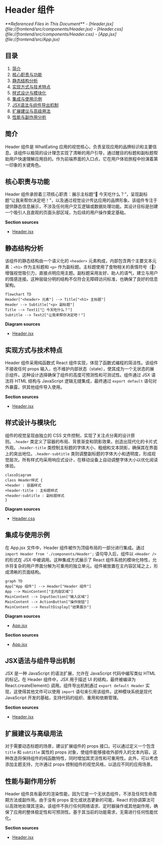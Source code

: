 # Header 组件

<cite>
**Referenced Files in This Document**   
- [Header.jsx](file://frontend/src/components/Header.jsx)
- [Header.css](file://frontend/src/components/Header.css)
- [App.jsx](file://frontend/src/App.jsx)
</cite>

## 目录
1. [简介](#简介)
2. [核心职责与功能](#核心职责与功能)
3. [静态结构分析](#静态结构分析)
4. [实现方式与技术特点](#实现方式与技术特点)
5. [样式设计与模块化](#样式设计与模块化)
6. [集成与使用示例](#集成与使用示例)
7. [JSX语法与组件导出机制](#jsx语法与组件导出机制)
8. [扩展建议与高级用法](#扩展建议与高级用法)
9. [性能与副作用分析](#性能与副作用分析)

## 简介
Header 组件是 WhatEating 应用的视觉核心，负责呈现应用的品牌标识和主要信息。该组件以极简的设计理念实现了清晰的用户引导，通过醒目的标题和副标题帮助用户快速理解应用目的。作为前端界面的入口点，它在用户体验旅程中扮演着第一印象的关键角色。

## 核心职责与功能
Header 组件承担着三项核心职责：展示主标题“🍜 今天吃什么？”，呈现副标题“让我来帮你决定吧！”，以及通过视觉设计传达应用的品牌形象。该组件专注于提供静态信息展示，不涉及任何用户交互逻辑或数据处理功能。其设计目标是创建一个吸引人且直观的页面头部区域，为后续的用户操作奠定基础。

**Section sources**
- [Header.jsx](file://frontend/src/components/Header.jsx#L2-L9)

## 静态结构分析
该组件的静态结构由一个语义化的 `<header>` 元素构成，内部包含两个主要文本元素：`<h1>` 作为主标题和 `<p>` 作为副标题。主标题使用了食物相关的表情符号（🍜）增强视觉吸引力，直接点明应用主题。副标题采用友好、助人的语气，建立与用户的情感连接。这种层级分明的结构不仅符合无障碍访问标准，也确保了良好的信息架构。

```mermaid
flowchart TD
Header["<header> 元素"] --> Title["<h1> 主标题"]
Header --> Subtitle["<p> 副标题"]
Title --> Text1["🍜 今天吃什么？"]
Subtitle --> Text2["让我来帮你决定吧！"]
```

**Diagram sources**
- [Header.jsx](file://frontend/src/components/Header.jsx#L4-L7)

## 实现方式与技术特点
Header 组件采用纯函数式 React 组件实现，体现了函数式编程的简洁性。该组件不接收任何 props 输入，也不维护内部状态（state），使其成为一个无状态的展示组件。这种设计选择确保了组件的高度可预测性和可测试性。组件通过 JSX 语法将 HTML 结构与 JavaScript 逻辑无缝集成，最终通过 `export default` 语句对外暴露，供其他组件导入使用。

**Section sources**
- [Header.jsx](file://frontend/src/components/Header.jsx#L2-L11)

## 样式设计与模块化
组件的视觉呈现由独立的 CSS 文件控制，实现了关注点分离的设计原则。`.header` 类定义了容器的布局、背景渐变和阴影效果，创造出现代化的卡片式外观。`.header-title` 类控制主标题的字体大小、粗细和文本阴影，确保其在界面上的突出地位。`.header-subtitle` 类则调整副标题的字体大小和透明度，形成视觉层次。所有样式均采用响应式设计，在移动设备上自动调整字体大小以优化阅读体验。

```mermaid
classDiagram
class Header样式 {
+header : 容器样式
+header-title : 主标题样式
+header-subtitle : 副标题样式
}
```

**Diagram sources**
- [Header.css](file://frontend/src/components/Header.css#L1-L32)

## 集成与使用示例
在 App.jsx 文件中，Header 组件被作为顶级布局的一部分进行集成。通过 `import Header from './components/Header';` 语句导入后，组件以 `<Header />` 的形式在 JSX 中被调用。这种集成方式展示了 React 组件系统的模块化特性，允许将复杂的用户界面分解为可重用的独立单元。组件被放置在主内容区域之上，形成清晰的页面结构。

```mermaid
graph TD
App["App 组件"] --> Header["Header 组件"]
App --> MainContent["主内容区域"]
MainContent --> InputSection["输入区域"]
MainContent --> ActionButton["操作按钮"]
MainContent --> ResultDisplay["结果展示"]
```

**Diagram sources**
- [App.jsx](file://frontend/src/App.jsx#L1-L50)

**Section sources**
- [App.jsx](file://frontend/src/App.jsx#L8-L49)

## JSX语法与组件导出机制
JSX 是一种 JavaScript 的语法扩展，允许在 JavaScript 代码中编写类似 HTML 的标记。在 Header 组件中，JSX 用于描述 UI 的结构，最终被编译为 React.createElement() 调用。组件导出机制通过 `export default Header` 实现，这使得其他文件可以使用 `import` 语句来引用该组件。这种模块系统是现代 JavaScript 开发的基础，支持代码的组织、重用和依赖管理。

**Section sources**
- [Header.jsx](file://frontend/src/components/Header.jsx#L11-L11)

## 扩展建议与高级用法
对于需要动态标题的场景，建议扩展组件的 props 接口。可以通过定义一个包含 `title` 和 `subtitle` 属性的 props 对象，使组件能够接收外部传入的文本内容。这种改造将保持组件的纯函数特性，同时增加其灵活性和可重用性。此外，可以考虑添加主题支持，允许通过 props 控制组件的视觉风格，以适应不同的应用场景。

## 性能与副作用分析
Header 组件具有最优的渲染性能，因为它是一个无状态组件，不涉及任何生命周期方法或副作用。由于没有 props 变化或状态更新的可能，React 的协调算法可以高效地处理其渲染。该组件不执行任何网络请求、定时器操作或其他副作用，确保了应用的整体稳定性和可预测性。基于其当前的功能需求，无需进行任何性能优化。

**Section sources**
- [Header.jsx](file://frontend/src/components/Header.jsx#L2-L11)